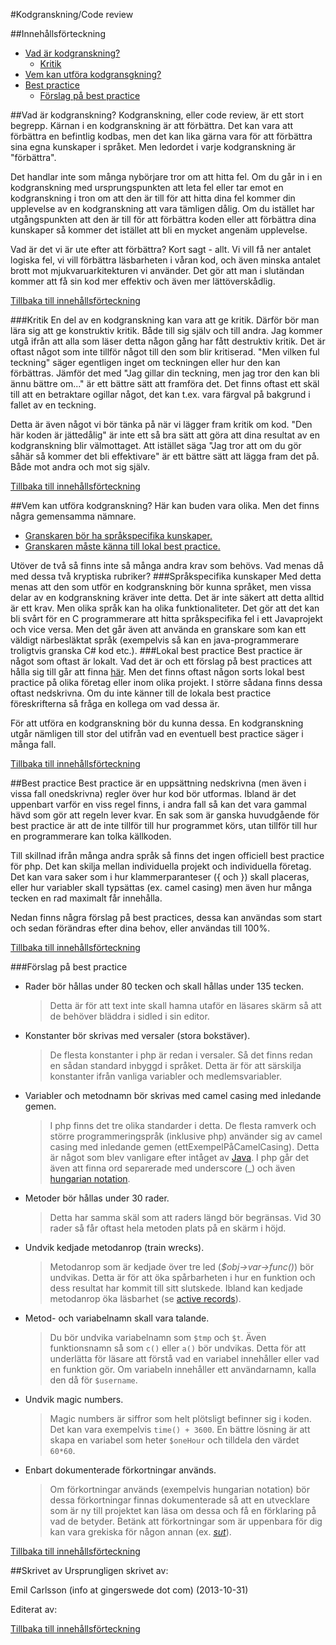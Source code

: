 #Kodgranskning/Code review

##Innehållsförteckning
* [Vad är kodgranskning?](#vad-är-kodgranskning)
	* [Kritik](#kritik)
* [Vem kan utföra kodgransgkning?](#vem-kan-utföra-kodgranskning)
* [Best practice](#best-practice)
	* [Förslag på best practice](#förslag-på-best-practice)

##Vad är kodgranskning?
Kodgranskning, eller code review, är ett stort begrepp. Kärnan i en kodgranskning är att förbättra. Det kan vara att förbättra en befintlig kodbas, men det kan lika gärna vara för att förbättra sina egna kunskaper i språket. Men ledordet i varje kodgranskning är "förbättra".

Det handlar inte som många nybörjare tror om att hitta fel. Om du går in i en kodgranskning med ursprungspunkten att leta fel eller tar emot en kodgranskning i tron om att den är till för att hitta dina fel kommer din upplevelse av en kodgranskning att vara tämligen dålig. Om du istället har utgångspunkten att den är till för att förbättra koden eller att förbättra dina kunskaper så kommer det istället att bli en mycket angenäm upplevelse.

Vad är det vi är ute efter att förbättra? Kort sagt - allt. Vi vill få ner antalet logiska fel, vi vill förbättra läsbarheten i våran kod, och även minska antalet brott mot mjukvaruarkitekturen vi använder. Det gör att man i slutändan kommer att få sin kod mer effektiv och även mer lättöverskådlig.

[Tillbaka till innehållsförteckning](#innehållsförteckning)

###Kritik
En del av en kodgranskning kan vara att ge kritik. Därför bör man lära sig att ge konstruktiv kritik. Både till sig själv och till andra. Jag kommer utgå ifrån att alla som läser detta någon gång har fått destruktiv kritik. Det är oftast något som inte tillför något till den som blir kritiserad. "Men vilken ful teckning" säger egentligen inget om teckningen eller hur den kan förbättras. Jämför det med "Jag gillar din teckning, men jag tror den kan bli ännu bättre om..." är ett bättre sätt att framföra det. Det finns oftast ett skäl till att en betraktare ogillar något, det kan t.ex. vara färgval på bakgrund i fallet av en teckning.

Detta är även något vi bör tänka på när vi lägger fram kritik om kod. "Den här koden är jättedålig" är inte ett så bra sätt att göra att dina resultat av en kodgranskning blir välmottaget. Att istället säga "Jag tror att om du gör såhär så kommer det bli effektivare" är ett bättre sätt att lägga fram det på. Både mot andra och mot sig själv.

[Tillbaka till innehållsförteckning](#innehållsförteckning)

##Vem kan utföra kodgranskning?
Här kan buden vara olika. Men det finns några gemensamma nämnare.

* [Granskaren bör ha språkspecifika kunskaper.](#språkspecifika-kunskaper)
* [Granskaren måste känna till lokal best practice.](#lokal-best-practice)

Utöver de två så finns inte så många andra krav som behövs. Vad menas då med dessa två kryptiska rubriker?
###Språkspecifika kunskaper
Med detta menas att den som utför en kodgranskning bör kunna språket, men vissa delar av en kodgranskning kräver inte detta. Det är inte säkert att detta alltid är ett krav. Men olika språk kan ha olika funktionaliteter. Det gör att det kan bli svårt för en C programmerare att hitta språkspecifika fel i ett Javaprojekt och vice versa. Men det går även att använda en granskare som kan ett väldigt närbesläktat språk (exempelvis så kan en java-programmerare troligtvis granska C# kod etc.).
###Lokal best practice
Best practice är något som oftast är lokalt. Vad det är och ett förslag på best practices att hålla sig till går att finna [här](#förslag-på-best-practice). Men det finns oftast någon sorts lokal best practice på olika företag eller inom olika projekt. I större sådana finns dessa oftast nedskrivna. Om du inte känner till de lokala best practice föreskrifterna så fråga en kollega om vad dessa är.

För att utföra en kodgranskning bör du kunna dessa. En kodgranskning utgår nämligen till stor del utifrån vad en eventuell best practice säger i många fall. 

[Tillbaka till innehållsförteckning](#innehållsförteckning)

##Best practice
Best practice är en uppsättning nedskrivna (men även i vissa fall onedskrivna) regler över hur kod bör utformas. Ibland är det uppenbart varför en viss regel finns, i andra fall så kan det vara gammal hävd som gör att regeln lever kvar. En sak som är ganska huvudgående för best practice är att de inte tillför till hur programmet körs, utan tillför till hur en programmerare kan tolka källkoden.

Till skillnad ifrån många andra språk så finns det ingen officiell best practice för php. Det kan skilja mellan individuella projekt och individuella företag. Det kan vara saker som i hur klammerparanteser ({ och }) skall placeras, eller hur variabler skall typsättas (ex. camel casing) men även hur många tecken en rad maximalt får innehålla.

Nedan finns några förslag på best practices, dessa kan användas som start och sedan förändras efter dina behov, eller användas till 100%.

[Tillbaka till innehållsförteckning](#innehållsförteckning)

###Förslag på best practice
* Rader bör hållas under 80 tecken och skall hållas under 135 tecken.
	> Detta är för att text inte skall hamna utaför en läsares skärm så att de behöver bläddra i sidled i sin editor.
* Konstanter bör skrivas med versaler (stora bokstäver).
	> De flesta konstanter i php är redan i versaler. Så det finns redan en sådan standard inbyggd i språket. Detta är för att särskilja konstanter ifrån vanliga variabler och medlemsvariabler.
* Variabler och metodnamn bör skrivas med camel casing med inledande gemen.
	> I php finns det tre olika standarder i detta. De flesta ramverk och större programmeringspråk (inklusive php) använder sig av camel casing med inledande gemen (ettExempelPåCamelCasing). Detta är något som blev vanligare efter intåget av [Java](http://www.java.com/en/download/faq/whatis_java.xml). I php går det även att finna ord separerade med underscore (_) och även [hungarian notation](http://web.mst.edu/~cpp/common/hungarian.html).
* Metoder bör hållas under 30 rader.
	> Detta har samma skäl som att raders längd bör begränsas. Vid 30 rader så får oftast hela metoden plats på en skärm i höjd.
* Undvik kedjade metodanrop (train wrecks).
	> Metodanrop som är kedjade över tre led (_$obj->var->func()_) bör undvikas. Detta är för att öka spårbarheten i hur en funktion och dess resultat har kommit till sitt slutskede. Ibland kan kedjade metodanrop öka läsbarhet (se [active records](http://en.wikipedia.org/wiki/Active_record_pattern)).
* Metod- och variabelnamn skall vara talande.
	> Du bör undvika variabelnamn som `$tmp` och `$t`. Även funktionsnamn så som `c()` eller `a()` bör undvikas. Detta för att underlätta för läsare att förstå vad en variabel innehåller eller vad en funktion gör. Om variabeln innehåller ett användarnamn, kalla den då för `$username`.
* Undvik magic numbers.
	> Magic numbers är siffror som helt plötsligt befinner sig i koden. Det kan vara exempelvis `time() + 3600`. En bättre lösning är att skapa en variabel som heter `$oneHour` och tilldela den värdet `60*60`.
* Enbart dokumenterade förkortningar används.
	> Om förkortningar används (exempelvis hungarian notation) bör dessa förkortningar finnas dokumenterade så att en utvecklare som är ny till projektet kan läsa om dessa och få en förklaring på vad de betyder. Betänk att förkortningar som är uppenbara för dig kan vara grekiska för någon annan (ex. _[sut](http://xunitpatterns.com/SUT.html)_).

[Tillbaka till innehållsförteckning](#innehållsförteckning)


##Skrivet av
Ursprungligen skrivet av:

Emil Carlsson (info at gingerswede dot com) (2013-10-31)

Editerat av:

[Tillbaka till innehållsförteckning](#innehållsförteckning)